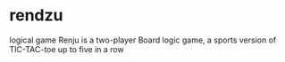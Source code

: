 # rendzu
logical game
Renju is a two-player Board logic game, a sports version of TIC-TAC-toe up to five in a row
